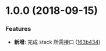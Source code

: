 <a name="1.0.0"></a>
# 1.0.0 (2018-09-15)


### Features

* **新增:** 完成 stack 所需接口 ([163b434](https://github.com/boycgit/ss-stack/commit/163b434))




